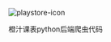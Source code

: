 
![playstore-icon](https://github.com/user-attachments/assets/40294ff4-8188-4efe-9487-c465b4762698)

橙汁课表python后端爬虫代码

